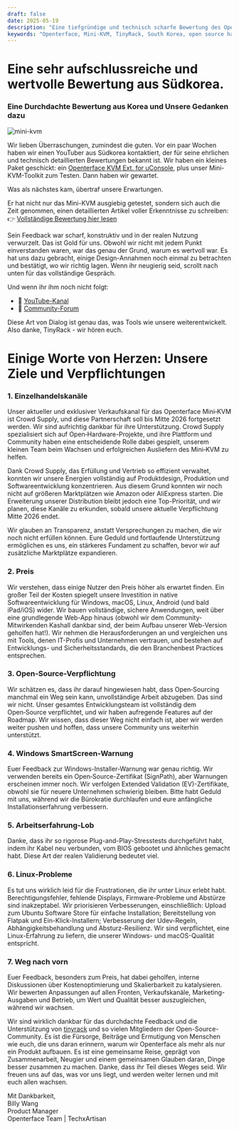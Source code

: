 ```yaml
---
draft: false
date: 2025-05-19
description: "Eine tiefgründige und technisch scharfe Bewertung des Openterface Mini-KVM von der TinyRack-Community aus Südkorea, gefolgt von einer transparenten und herzlichen Antwort unseres Teams. Dieser Austausch beleuchtet reale Nutzungsrückmeldungen, unser Open-Source-Engagement und die gemeinsame Reise der Verbesserung von Tools durch Community-Zusammenarbeit."
keywords: "Openterface, Mini-KVM, TinyRack, South Korea, open source hardware, USB KVM, Linux support, community review, honest feedback, tech review, Windows KVM, open hardware response, Crowd Supply, GitHub, development roadmap"
---
```


# Eine sehr aufschlussreiche und wertvolle Bewertung aus Südkorea.

### Eine Durchdachte Bewertung aus Korea und Unsere Gedanken dazu

![mini-kvm](https://tinyrack.net/content/images/size/w2000/2025/05/_1013207.JPG)

Wir lieben Überraschungen, zumindest die guten. Vor ein paar Wochen haben wir einen YouTuber aus Südkorea kontaktiert, der für seine ehrlichen und technisch detaillierten Bewertungen bekannt ist. Wir haben ein kleines Paket geschickt: ein [Openterface KVM Ext. for uConsole](https://shop.techxartisan.com/products/openterface-kvm-ext-for-uconsole), plus unser Mini-KVM-Toolkit zum Testen. Dann haben wir gewartet.

Was als nächstes kam, übertraf unsere Erwartungen.

Er hat nicht nur das Mini-KVM ausgiebig getestet, sondern sich auch die Zeit genommen, einen detaillierten Artikel voller Erkenntnisse zu schreiben:
👉 [Vollständige Bewertung hier lesen](https://tinyrack.net/openterface-mini-kvm)

Sein Feedback war scharf, konstruktiv und in der realen Nutzung verwurzelt. Das ist Gold für uns. Obwohl wir nicht mit jedem Punkt einverstanden waren, war das genau der Grund, warum es wertvoll war. Es hat uns dazu gebracht, einige Design-Annahmen noch einmal zu betrachten und bestätigt, wo wir richtig lagen. Wenn ihr neugierig seid, scrollt nach unten für das vollständige Gespräch.

Und wenn ihr ihm noch nicht folgt:
- 🎥 [YouTube-Kanal](https://youtube.com/@tinyrack)
- 💬 [Community-Forum](https://forum.tinyrack.net/)

Diese Art von Dialog ist genau das, was Tools wie unsere weiterentwickelt. Also danke, TinyRack - wir hören euch.

# Einige Worte von Herzen: Unsere Ziele und Verpflichtungen

### 1. Einzelhandelskanäle
Unser aktueller und exklusiver Verkaufskanal für das Openterface Mini‑KVM ist Crowd Supply, und diese Partnerschaft soll bis Mitte 2026 fortgesetzt werden. Wir sind aufrichtig dankbar für ihre Unterstützung. Crowd Supply spezialisiert sich auf Open‑Hardware-Projekte, und ihre Plattform und Community haben eine entscheidende Rolle dabei gespielt, unserem kleinen Team beim Wachsen und erfolgreichen Ausliefern des Mini‑KVM zu helfen.

Dank Crowd Supply, das Erfüllung und Vertrieb so effizient verwaltet, konnten wir unsere Energien vollständig auf Produktdesign, Produktion und Softwareentwicklung konzentrieren. Aus diesem Grund konnten wir noch nicht auf größeren Marktplätzen wie Amazon oder AliExpress starten. Die Erweiterung unserer Distribution bleibt jedoch eine Top-Priorität, und wir planen, diese Kanäle zu erkunden, sobald unsere aktuelle Verpflichtung Mitte 2026 endet.

Wir glauben an Transparenz, anstatt Versprechungen zu machen, die wir noch nicht erfüllen können. Eure Geduld und fortlaufende Unterstützung ermöglichen es uns, ein stärkeres Fundament zu schaffen, bevor wir auf zusätzliche Marktplätze expandieren.

### 2. Preis
Wir verstehen, dass einige Nutzer den Preis höher als erwartet finden. Ein großer Teil der Kosten spiegelt unsere Investition in native Softwareentwicklung für Windows, macOS, Linux, Android (und bald iPad/iOS) wider. Wir bauen vollständige, sichere Anwendungen, weit über eine grundlegende Web-App hinaus (obwohl wir dem Community-Mitwirkenden Kashall dankbar sind, der beim Aufbau unserer Web-Version geholfen hat!). Wir nehmen die Herausforderungen an und vergleichen uns mit Tools, denen IT-Profis und Unternehmen vertrauen, und bestehen auf Entwicklungs- und Sicherheitsstandards, die den Branchenbest Practices entsprechen.

### 3. Open-Source-Verpflichtung
Wir schätzen es, dass ihr darauf hingewiesen habt, dass Open‑Sourcing manchmal ein Weg sein kann, unvollständige Arbeit abzugeben. Das sind wir nicht. Unser gesamtes Entwicklungsteam ist vollständig dem Open‑Source verpflichtet, und wir haben aufregende Features auf der Roadmap. Wir wissen, dass dieser Weg nicht einfach ist, aber wir werden weiter pushen und hoffen, dass unsere Community uns weiterhin unterstützt.

### 4. Windows SmartScreen-Warnung
Euer Feedback zur Windows-Installer-Warnung war genau richtig. Wir verwenden bereits ein Open‑Source-Zertifikat (SignPath), aber Warnungen erscheinen immer noch. Wir verfolgen Extended Validation (EV)-Zertifikate, obwohl sie für neuere Unternehmen schwierig bleiben. Bitte habt Geduld mit uns, während wir die Bürokratie durchlaufen und eure anfängliche Installationserfahrung verbessern.

### 5. Arbeitserfahrung-Lob
Danke, dass ihr so rigorose Plug-and-Play-Stresstests durchgeführt habt, indem ihr Kabel neu verbunden, vom BIOS gebootet und ähnliches gemacht habt. Diese Art der realen Validierung bedeutet viel.

### 6. Linux-Probleme
Es tut uns wirklich leid für die Frustrationen, die ihr unter Linux erlebt habt. Berechtigungsfehler, fehlende Displays, Firmware-Probleme und Abstürze sind inakzeptabel. Wir priorisieren Verbesserungen, einschließlich: Upload zum Ubuntu Software Store für einfache Installation; Bereitstellung von Flatpak und Ein-Klick-Installern; Verbesserung der Udev-Regeln, Abhängigkeitsbehandlung und Absturz-Resilienz. Wir sind verpflichtet, eine Linux-Erfahrung zu liefern, die unserer Windows- und macOS-Qualität entspricht.

### 7. Weg nach vorn
Euer Feedback, besonders zum Preis, hat dabei geholfen, interne Diskussionen über Kostenoptimierung und Skalierbarkeit zu katalysieren. Wir bewerten Anpassungen auf allen Fronten, Verkaufskanäle, Marketing-Ausgaben und Betrieb, um Wert und Qualität besser auszugleichen, während wir wachsen.

Wir sind wirklich dankbar für das durchdachte Feedback und die Unterstützung von [tinyrack](https://www.youtube.com/@tinyrack) und so vielen Mitgliedern der Open-Source-Community. Es ist die Fürsorge, Beiträge und Ermutigung von Menschen wie euch, die uns daran erinnern, warum wir Openterface als mehr als nur ein Produkt aufbauen. Es ist eine gemeinsame Reise, geprägt von Zusammenarbeit, Neugier und einem gemeinsamen Glauben daran, Dinge besser zusammen zu machen. Danke, dass ihr Teil dieses Weges seid. Wir freuen uns auf das, was vor uns liegt, und werden weiter lernen und mit euch allen wachsen.

Mit Dankbarkeit,  
Billy Wang  
Product Manager  
Openterface Team | TechxArtisan
